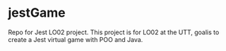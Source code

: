 # jestGame
Repo for Jest LO02 project.
This project is for LO02 at the UTT, goalis to create a Jest virtual game with POO and Java.
